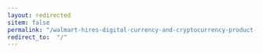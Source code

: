 ```yaml
---
layout: redirected
sitem: false
permalink: "/walmart-hires-digital-currency-and-cryptocurrency-product-lead/"
redirect_to:  "/"
---
```

